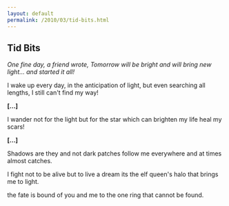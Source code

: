 ```yaml
---
layout: default
permalink: /2010/03/tid-bits.html
---
```


Tid Bits
--------

_One fine day, a friend wrote, *Tomorrow will be bright and will bring new light...* and started it all!_

I wake up every day,
in the anticipation of light,
but even searching all lengths,
I still can't find my way!

**[...]**

I wander not for the light
but for the star
which can brighten my life
heal my scars!

**[...]**

Shadows are they
and not dark patches
follow me everywhere
and at times almost catches.

I fight not to be alive
but to live a dream
its the elf queen's halo
that brings me to light.

the fate is bound
of you and me
to the one ring
that cannot be found.
